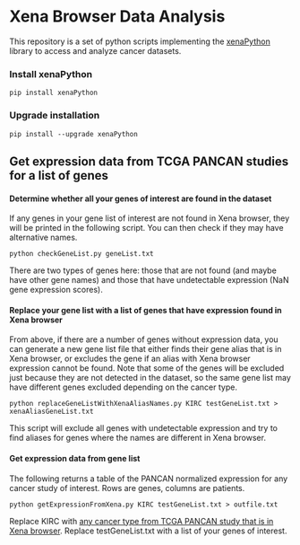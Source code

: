 # Xena Browser Data Analysis
This repository is a set of python scripts implementing the [xenaPython](https://github.com/ucscXena/xenaPython) library to access and analyze cancer datasets.

### Install xenaPython
```
pip install xenaPython
```
### Upgrade installation
```
pip install --upgrade xenaPython
```

## Get expression data from TCGA PANCAN studies for a list of genes

#### Determine whether all your genes of interest are found in the dataset
If any genes in your gene list of interest are not found in Xena browser, they will be printed in the following script. You can then check if they may have alternative names.
```
python checkGeneList.py geneList.txt
```
There are two types of genes here: those that are not found (and maybe have other gene names) and those that have undetectable expression (NaN gene expression scores).

#### Replace your gene list with a list of genes that have expression found in Xena browser
From above, if there are a number of genes without expression data, you can generate a new gene list file that either finds their gene alias that is in Xena browser, or excludes the gene if an alias with Xena browser expression cannot be found. Note that some of the genes will be excluded just because they are not detected in the dataset, so the same gene list may have different genes excluded depending on the cancer type.
```
python replaceGeneListWithXenaAliasNames.py KIRC testGeneList.txt > xenaAliasGeneList.txt
```
This script will exclude all genes with undetectable expression and try to find aliases for genes where the names are different in Xena browser.

#### Get expression data from gene list
The following returns a table of the PANCAN normalized expression for any cancer study of interest. Rows are genes, columns are patients.
```
python getExpressionFromXena.py KIRC testGeneList.txt > outfile.txt
```
Replace KIRC with [any cancer type from TCGA PANCAN study that is in Xena browser](https://xenabrowser.net/datapages/). Replace testGeneList.txt with a list of your genes of interest.
